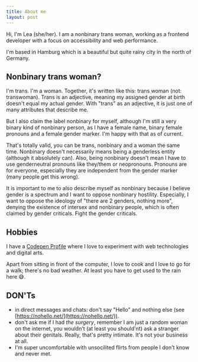 ```yaml
---
title: About me
layout: post
---
```

Hi, I'm Lea (she/her). I am a nonbinary trans woman, working as a frontend developer with a focus on accessibility and web performance.

I'm based in Hamburg which is a beautiful but quite rainy city in the north of Germany.

## Nonbinary trans woman?

I'm trans. I'm a woman. Together, it's written like this: trans woman (not: transwoman). Trans is an adjective, meaning my assigned gender at birth doesn't equal my actual gender. With "trans" as an adjective, it is just one of many attributes that describe me.

But I also claim the label nonbinary for myself, although I'm still a very binary kind of nonbinary person, as I have a female name, binary female pronouns and a female gender marker. I'm happy with that as of current.

That's totally valid, you can be trans, nonbinary and a woman the same time. Nonbinary doesn't necessarily means being a genderless entity (although it absolutely can). Also, being nonbinary doesn't mean I have to use genderneutral pronouns like they/them or neopronouns. Pronouns are for everyone, especially they are independent from the gender marker (many people get this wrong).

It is important to me to also describe myself as nonbinary because I believe gender is a spectrum and I want to oppose nonbinary hostility. Especially, I want to oppose the ideology of "there are 2 genders, nothing more", denying the existence of intersex and nonbinary people, which is often claimed by gender criticals. Fight the gender criticals.

## Hobbies

I have a [Codepen Profile](https://codepen.io/learosema/) where I love to experiment with web technologies and digital arts.

Apart from sitting in front of the computer, I love to cook and I love to go for a walk; there's no bad weather. At least you have to get used to the rain here 😅.

## DON'Ts

- in direct messages and chats: don't say "Hello" and nothing else (see [https://nohello.net/](https://nohello.net/)).
- don't ask me if I had _the surgery_, remember I am just a random woman on the internet, you wouldn't (at least you should'nt) ask a stranger about their genitals. Really, that's pretty intimate. It's not your business at all.
- I'm super uncomfortable with unsocilited flirts from people I don't know and never met.
